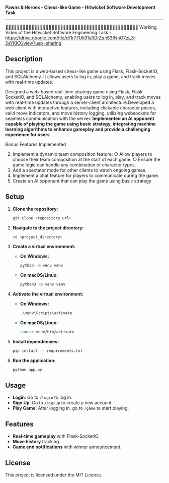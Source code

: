 
**Pawns & Heroes - Chess-like Game - Hitwicket Software Development Task**
****

🔴🔴🔴🔴🔴🔴🔴🔴🔴🔴🔴🔴🔴🔴🔴🔴🔴🔴🔴🔴🔴🔴🔴🔴🔴🔴🔴🔴🔴🔴🔴🔴🔴🔴🔴🔴🔴🔴🔴🔴🔴🔴🔴🔴🔴🔴
Working Video of the Hitwicket Software Engineering Task - [https://drive.google.com/file/d/1r77Uk91sRDrZqnS3fNnO7zi_3-2sYKKX/view?usp=sharing
](https://drive.google.com/file/d/1Kk3dgh8Jc5pXeVxH86sJVEhiCyXZl6Rn/view?usp=sharing)
## Description
This project is a web-based chess-like game using Flask, Flask-SocketIO, and SQLAlchemy. It allows users to log in, play a game, and track moves with real-time updates.

Designed a web-based real-time strategy game using Flask, Flask-SocketIO, and SQLAlchemy, enabling users to log in, play, and
track moves with real-time updates through a server-client architecture.Developed a web client with interactive features, including clickable character pieces, valid move indicators, and move history logging, utilizing websockets for seamless communication with the server. **Implemented an AI opponent capable of playing the game using basic strategy, integrating machine learning algorithms to enhance gameplay and provide a challenging experience for users**

Bonus Features Implemented

2. Implement a dynamic team composition feature:
○ Allow players to choose their team composition at the start of each game.
○ Ensure the game logic can handle any combination of character types.
3. Add a spectator mode for other clients to watch ongoing games.
4. Implement a chat feature for players to communicate during the game.
5. Create an AI opponent that can play the game using basic strategy

## Setup

1. **Clone the repository:**
    ```bash
    git clone <repository_url>
    ```

2. **Navigate to the project directory:**
    ```bash
    cd <project_directory>
    ```

3. **Create a virtual environment:**
    * **On Windows:**
      ```bash
      python -m venv venv
      ```
    * **On macOS/Linux:**
      ```bash
      python3 -m venv venv
      ```

4. **Activate the virtual environment:**
    * **On Windows:**
      ```bash
      .\venv\Scripts\activate
      ```
    * **On macOS/Linux:**
      ```bash
      source venv/bin/activate
      ```

5. **Install dependencies:**
    ```bash
    pip install -r requirements.txt
    ```

6. **Run the application:**
    ```bash
    python app.py
    ```

## Usage

* **Login**: Go to `/login` to log in.
* **Sign Up**: Go to `/signup` to create a new account.
* **Play Game**: After logging in, go to `/game` to start playing.

## Features

* **Real-time gameplay** with Flask-SocketIO.
* **Move history** tracking.
* **Game end notifications** with winner announcement.

## License
This project is licensed under the MIT License.
